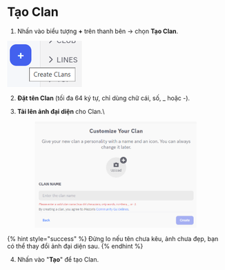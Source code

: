 # Tạo Clan

1. Nhấn vào biểu tượng **+** trên thanh bên → chọn **Tạo Clan**.

![](<../../.gitbook/assets/unknown (18).png>)

2. **Đặt tên Clan** (tối đa 64 ký tự, chỉ dùng chữ cái, số, \_ hoặc -).
3.  **Tải lên ảnh đại diện** cho Clan.\


    <div align="left"><figure><img src="../../.gitbook/assets/unknown (19).png" alt="" width="375"><figcaption></figcaption></figure></div>

{% hint style="success" %}
Đừng lo nếu tên chưa kêu, ảnh chưa đẹp, bạn có thể thay đổi ảnh đại diện sau.
{% endhint %}

4. Nhấn vào "**Tạo**" để tạo Clan.
